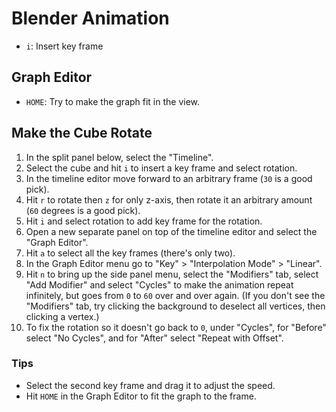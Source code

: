 # Blender Animation

- `i`: Insert key frame

## Graph Editor

- `HOME`: Try to make the graph fit in the view.

## Make the Cube Rotate

1. In the split panel below, select the "Timeline".
2. Select the cube and hit `i` to insert a key frame and select rotation.
3. In the timeline editor move forward to an arbitrary frame (`30` is a good pick).
4. Hit `r` to rotate then `z` for only z-axis, then rotate it an arbitrary amount (`60` degrees is a good pick).
5. Hit `i` and select rotation to add key frame for the rotation.
6. Open a new separate panel on top of the timeline editor and select the "Graph Editor".
7. Hit `a` to select all the key frames (there's only two).
8. In the Graph Editor menu go to "Key" > "Interpolation Mode" > "Linear".
9. Hit `n` to bring up the side panel menu, select the "Modifiers" tab, select "Add Modifier" and select "Cycles" to make the animation repeat infinitely, but goes from `0` to `60` over and over again. (If you don't see the "Modifiers" tab, try clicking the background to deselect all vertices, then clicking a vertex.)
10. To fix the rotation so it doesn't go back to `0`, under "Cycles", for "Before" select "No Cycles", and for "After" select "Repeat with Offset".

### Tips

- Select the second key frame and drag it to adjust the speed.
- Hit `HOME` in the Graph Editor to fit the graph to the frame.

